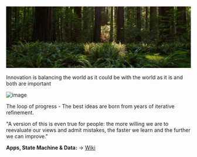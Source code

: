 ![](https://github.com/ankumar/architecture/blob/main/images/product%20development%2C%20change%2C%20and%20improvement.jpeg)

Innovation is balancing the world as it could be with the world as it is and both are important

![image](https://user-images.githubusercontent.com/658791/209478115-2fefbd42-26ce-4552-be01-bdc84a109277.png)

The loop of progress - The best ideas are born from years of iterative refinement.

"A version of this is even true for people: the more willing we are to reevaluate our views and admit mistakes, the faster we learn and the further we can improve."

**Apps, State Machine & Data:**
-> [Wiki](https://github.com/ankumar/Open-software-design/wiki)

 



  

